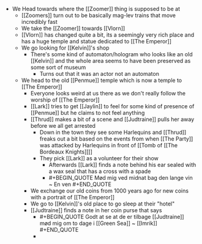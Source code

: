 - We Head towards where the [[Zoomer]] thing is supposed to be at
	- [[Zoomers]] turn out to be basically mag-lev trains that move incredibly fast
	- We take the [[Zoomer]] towards [[Vlorn]]
	- [[Vlorn]] has changed quite a bit, its a seemingly very rich place and has a huge temple and statue dedicated to [[The Emperor]]
	- We go looking for [[Kelvin]]'s shop
		- There's some kind of automaton/hologram who looks like an old [[Kelvin]] and the whole area seems to have been preserved as some sort of museum
			- Turns out that it was an actor not an automaton
	- We head to the old [[Penmue]] temple which is now a temple to [[The Emperor]]
		- Everyone looks weird at us there as we don't really follow the worship of [[The Emperor]]
		- [[Lark]] tries to get [[Jaylin]] to feel for some kind of presence of [[Penmue]] but he claims to not feel anything
		- [[Thrud]] makes a bit of a scene and [[Judtraine]] pulls her away before we all get arrested
			- Down in the town they see some Harlequins and [[Thrud]] freaks out a bit based on the events from when [[The Party]] was attacked by Harlequins in front of [[Tomb of [[The Bordeaux Knights]]]]
			- They pick [[Lark]] as a volunteer for their show
				- Afterwards [[Lark]] finds a note behind his ear sealed with a wax seal that has a cross with a spade
				- #+BEGIN_QUOTE
				  Mød mig ved midnat bag den lange vin
				  ~ En ven
				  #+END_QUOTE
		- We exchange our old coins from 1000 years ago for new coins with a portrait of [[The Emperor]]
		- We go to [[Kelvin]]'s old place to go sleep at their "hotel"
		- [[Judtraine]] finds a note in her coin purse that says
			- #+BEGIN_QUOTE
			  Godt at se at de er tilbage [[Judtraine]] mød mig om to dage i [[Green Sea]] 
			  ~ [[Imrik]]
			  #+END_QUOTE
			-
